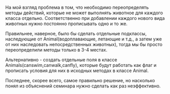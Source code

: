 На мой взгляд проблема в том, что необходимо переопределять 
методы действий, которые не может выполнять животное для 
каждого класса отдельно. Соответственно при добавлении каждого нового вида животных 
нужно постоянно прописывать одно и то же.

Правильнее, наверное, было бы сделать отдельные подклассы,
наследующие от Animal(водоплавающие, летающие и т.д., 
а затем уже от них наследовать непосредственных животных), тогда 
мы бы просто переопределили методы только в 3-4 местах.

Альтернативно - создать отдельные поля в классе Animals(canswim,canwalk,canfly),
которые будут работать как флаг и прописать условия для них в исходных методах 
в классе Animal.

Последнее, скорее всего, самое правильно решение, но насколько понял из объяснений 
семинара нужно сделать как раз неэффективно.
